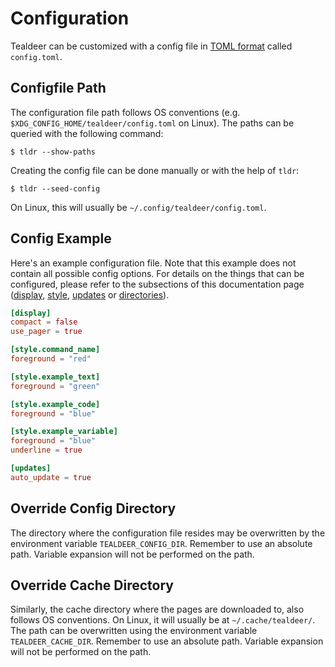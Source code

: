 # Configuration

Tealdeer can be customized with a config file in [TOML
format](https://toml.io/) called `config.toml`.

## Configfile Path

The configuration file path follows OS conventions (e.g.
`$XDG_CONFIG_HOME/tealdeer/config.toml` on Linux). The paths can be queried
with the following command:

    $ tldr --show-paths

Creating the config file can be done manually or with the help of `tldr`:

    $ tldr --seed-config

On Linux, this will usually be `~/.config/tealdeer/config.toml`.

## Config Example

Here's an example configuration file. Note that this example does not contain
all possible config options. For details on the things that can be configured,
please refer to the subsections of this documentation page
([display](config_display.html), [style](config_style.html),
[updates](config_updates.html) or [directories](config_directories.html)).

```toml
[display]
compact = false
use_pager = true

[style.command_name]
foreground = "red"

[style.example_text]
foreground = "green"

[style.example_code]
foreground = "blue"

[style.example_variable]
foreground = "blue"
underline = true

[updates]
auto_update = true
```

## Override Config Directory

The directory where the configuration file resides may be overwritten by the
environment variable `TEALDEER_CONFIG_DIR`. Remember to use an absolute path.
Variable expansion will not be performed on the path.

## Override Cache Directory

Similarly, the cache directory where the pages are downloaded to, also follows
OS conventions. On Linux, it will usually be at `~/.cache/tealdeer/`. The path
can be overwritten using the environment variable `TEALDEER_CACHE_DIR`.
Remember to use an absolute path. Variable expansion will not be performed on
the path.

